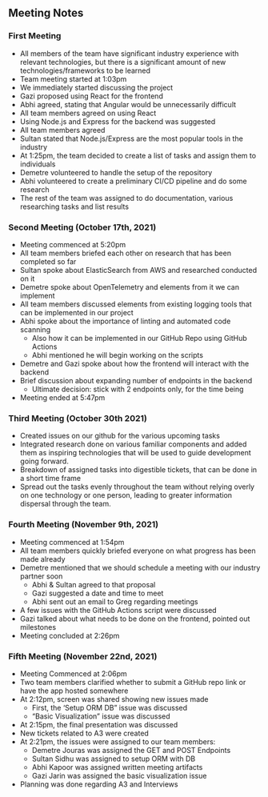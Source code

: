 ## Meeting Notes

### First Meeting

- All members of the team have significant industry experience with relevant technologies, but there is a significant amount of new technologies/frameworks to be learned
- Team meeting started at 1:03pm
- We immediately started discussing the project
- Gazi proposed using React for the frontend
- Abhi agreed, stating that Angular would be unnecessarily difficult
- All team members agreed on using React
- Using Node.js and Express for the backend was suggested
- All team members agreed
- Sultan stated that Node.js/Express are the most popular tools in the industry
- At 1:25pm, the team decided to create a list of tasks and assign them to individuals
- Demetre volunteered to handle the setup of the repository
- Abhi volunteered to create a preliminary CI/CD pipeline and do some research
- The rest of the team was assigned to do documentation, various researching tasks and list results

### Second Meeting (October 17th, 2021)

- Meeting commenced at 5:20pm
- All team members briefed each other on research that has been completed so far
- Sultan spoke about ElasticSearch from AWS and researched conducted on it
- Demetre spoke about OpenTelemetry and elements from it we can implement
- All team members discussed elements from existing logging tools that can be implemented in our project
- Abhi spoke about the importance of linting and automated code scanning
  - Also how it can be implemented in our GitHub Repo using GitHub Actions
  - Abhi mentioned he will begin working on the scripts
- Demetre and Gazi spoke about how the frontend will interact with the backend
- Brief discussion about expanding number of endpoints in the backend
  - Ultimate decision: stick with 2 endpoints only, for the time being
- Meeting ended at 5:47pm


### Third Meeting (October 30th 2021)

- Created issues on our github for the various upcoming tasks
- Integrated research done on various familiar components and added them as inspiring technologies that will be used to guide development going forward.
- Breakdown of assigned tasks into digestible tickets, that can be done in a short time frame
- Spread out the tasks evenly throughout the team without relying overly on one technology or one person, leading to greater information dispersal through the team.

### Fourth Meeting (November 9th, 2021)

- Meeting commenced at 1:54pm
- All team members quickly briefed everyone on what progress has been made already
- Demetre mentioned that we should schedule a meeting with our industry partner soon
  - Abhi & Sultan agreed to that proposal
  - Gazi suggested a date and time to meet
  - Abhi sent out an email to Greg regarding meetings
- A few issues with the GitHub Actions script were discussed
- Gazi talked about what needs to be done on the frontend, pointed out milestones
- Meeting concluded at 2:26pm

### Fifth Meeting (November 22nd, 2021)

- Meeting Commenced at 2:06pm
- Two team members clarified whether to submit a GitHub repo link or have the app hosted somewhere
- At 2:12pm, screen was shared showing new issues made
  - First, the ‘Setup ORM DB” issue was discussed
  - “Basic Visualization” issue was discussed
- At 2:15pm, the final presentation was discussed
- New tickets related to A3 were created
- At 2:21pm, the issues were assigned to our team members:
  - Demetre Jouras was assigned the GET and POST Endpoints
  - Sultan Sidhu was assigned to setup ORM with DB
  - Abhi Kapoor was assigned written meeting artifacts
  - Gazi Jarin was assigned the basic visualization issue
- Planning was done regarding A3 and Interviews
